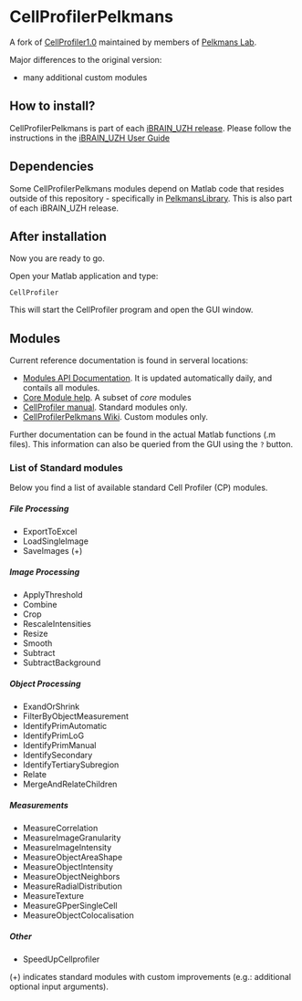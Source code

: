 CellProfilerPelkmans
====================

A fork of [CellProfiler1.0](http://cellprofiler.org/previousReleases.shtml) maintained by members of [Pelkmans Lab](https://www.pelkmanslab.org).

Major differences to the original version:
* many additional custom modules

## How to install?

CellProfilerPelkmans is part of each [iBRAIN_UZH release](https://github.com/pelkmanslab/iBRAIN_UZH/releases). Please follow the instructions in the [iBRAIN_UZH User Guide](https://github.com/pelkmanslab/iBRAIN_UZH/blob/master/doc/USER_GUIDE.md)

## Dependencies ##

Some CellProfilerPelkmans modules depend on Matlab code that resides outside of this repository - specifically in [PelkmansLibrary](https://github.com/pelkmanslab/PelkmansLibrary). This is also part of each iBRAIN_UZH release.

## After installation

Now you are ready to go.

Open your Matlab application and type:
```{matlab}
CellProfiler
```

This will start the CellProfiler program and open the GUI window. 


## Modules ##

Current reference documentation is found in serveral locations:
* [Modules API Documentation](http://jenkins.pelkmanslab.org/job/CellProfilerPelkmans_Master/CellProfilerPelkmans_API_Documentation/workspace/Modules/index.html). It is updated automatically daily, and contails all modules.
* [Core Module help](https://github.com/pelkmanslab/iBRAIN_BRUTUS/wiki/iBRAIN_BRUTUS-core-module-help). A subset of *core* modules
* [CellProfiler manual](http://cellprofiler.org/linked_files/Documentation/cp1_manual_9717.pdf). Standard modules only.
* [CellProfilerPelkmans Wiki](https://github.com/pelkmanslab/CellProfilerPelkmans/wiki). Custom modules only.

Further documentation can be found in the actual Matlab functions (.m files). This information can also be queried from the GUI using the `?` button.

### List of Standard modules ###

Below you find a list of available standard Cell Profiler (CP) modules.

##### File Processing #####

* ExportToExcel
* LoadSingleImage
* SaveImages (+)

##### Image Processing #####

* ApplyThreshold
* Combine
* Crop
* RescaleIntensities
* Resize
* Smooth
* Subtract
* SubtractBackground

##### Object Processing #####

* ExandOrShrink
* FilterByObjectMeasurement
* IdentifyPrimAutomatic
* IdentifyPrimLoG
* IdentifyPrimManual
* IdentifySecondary
* IdentifyTertiarySubregion
* Relate
* MergeAndRelateChildren

##### Measurements #####

* MeasureCorrelation
* MeasureImageGranularity
* MeasureImageIntensity
* MeasureObjectAreaShape
* MeasureObjectIntensity
* MeasureObjectNeighbors
* MeasureRadialDistribution
* MeasureTexture
* MeasureGPperSingleCell
* MeasureObjectColocalisation


##### Other #####

* SpeedUpCellprofiler


(+) indicates standard modules with custom improvements (e.g.: additional optional input arguments).
